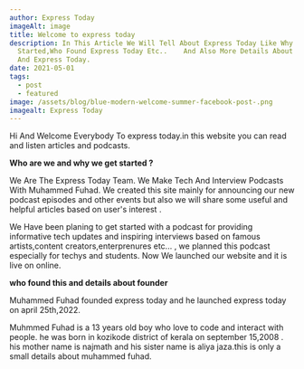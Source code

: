 ```yaml
---
author: Express Today
imageAlt: image
title: Welcome to express today
description: In This Article We Will Tell About Express Today Like Why We Get
  Started,Who Found Express Today Etc..    And Also More Details About Founder
  And Express Today.
date: 2021-05-01
tags:
  - post
  - featured
image: /assets/blog/blue-modern-welcome-summer-facebook-post-.png
imagealt: Express Today
---
```

Hi And Welcome Everybody To express today.in this website you can read and listen articles and podcasts.

**Who are we and why we get started ?**

We Are The Express Today Team. We Make Tech And Interview Podcasts With Muhammed Fuhad. We created this site mainly for announcing our new podcast  episodes and other events but also we will share some useful and helpful articles based on user's interest .

We Have been planing to get started with a podcast for providing informative tech updates and inspiring interviews based on famous artists,content creators,enterprenures etc... , we planned this podcast especially for techys and students. Now We launched our website and it is live on online.

**who found this and details about founder**

Muhammed Fuhad founded express today and he launched express today on april 25th,2022.

Muhmmed Fuhad is a 13 years old boy who love to code and interact with people. he was born in kozikode district of kerala on september 15,2008 . his mother name is najmath and his sister name is aliya jaza.this is only a small details about muhammed fuhad.